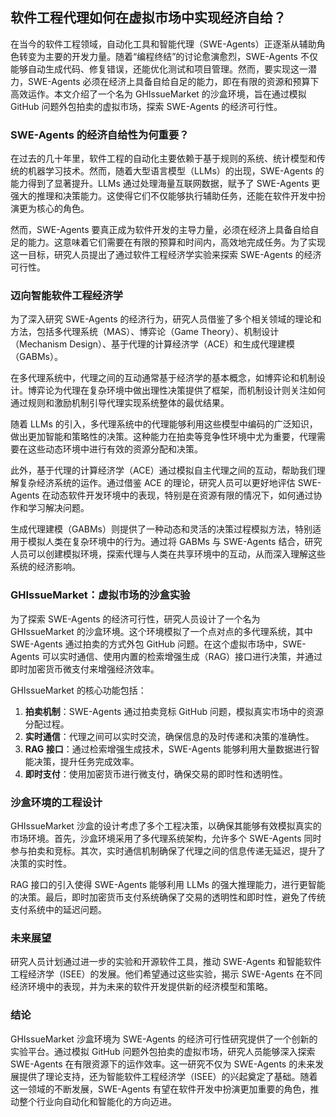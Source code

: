 ## 软件工程代理如何在虚拟市场中实现经济自给？

在当今的软件工程领域，自动化工具和智能代理（SWE-Agents）正逐渐从辅助角色转变为主要的开发力量。随着“编程终结”的讨论愈演愈烈，SWE-Agents 不仅能够自动生成代码、修复错误，还能优化测试和项目管理。然而，要实现这一潜力，SWE-Agents 必须在经济上具备自给自足的能力，即在有限的资源和预算下高效运作。本文介绍了一个名为 GHIssueMarket 的沙盒环境，旨在通过模拟 GitHub 问题外包拍卖的虚拟市场，探索 SWE-Agents 的经济可行性。

### SWE-Agents 的经济自给性为何重要？

在过去的几十年里，软件工程的自动化主要依赖于基于规则的系统、统计模型和传统的机器学习技术。然而，随着大型语言模型（LLMs）的出现，SWE-Agents 的能力得到了显著提升。LLMs 通过处理海量互联网数据，赋予了 SWE-Agents 更强大的推理和决策能力。这使得它们不仅能够执行辅助任务，还能在软件开发中扮演更为核心的角色。

然而，SWE-Agents 要真正成为软件开发的主导力量，必须在经济上具备自给自足的能力。这意味着它们需要在有限的预算和时间内，高效地完成任务。为了实现这一目标，研究人员提出了通过软件工程经济学实验来探索 SWE-Agents 的经济可行性。

### 迈向智能软件工程经济学

为了深入研究 SWE-Agents 的经济行为，研究人员借鉴了多个相关领域的理论和方法，包括多代理系统（MAS）、博弈论（Game Theory）、机制设计（Mechanism Design）、基于代理的计算经济学（ACE）和生成代理建模（GABMs）。

在多代理系统中，代理之间的互动通常基于经济学的基本概念，如博弈论和机制设计。博弈论为代理在复杂环境中做出理性决策提供了框架，而机制设计则关注如何通过规则和激励机制引导代理实现系统整体的最优结果。

随着 LLMs 的引入，多代理系统中的代理能够利用这些模型中编码的广泛知识，做出更加智能和策略性的决策。这种能力在拍卖等竞争性环境中尤为重要，代理需要在这些动态环境中进行有效的资源分配和决策。

此外，基于代理的计算经济学（ACE）通过模拟自主代理之间的互动，帮助我们理解复杂经济系统的运作。通过借鉴 ACE 的理论，研究人员可以更好地评估 SWE-Agents 在动态软件开发环境中的表现，特别是在资源有限的情况下，如何通过协作和学习解决问题。

生成代理建模（GABMs）则提供了一种动态和灵活的决策过程模拟方法，特别适用于模拟人类在复杂环境中的行为。通过将 GABMs 与 SWE-Agents 结合，研究人员可以创建模拟环境，探索代理与人类在共享环境中的互动，从而深入理解这些系统的经济影响。

### GHIssueMarket：虚拟市场的沙盒实验

为了探索 SWE-Agents 的经济可行性，研究人员设计了一个名为 GHIssueMarket 的沙盒环境。这个环境模拟了一个点对点的多代理系统，其中 SWE-Agents 通过拍卖的方式外包 GitHub 问题。在这个虚拟市场中，SWE-Agents 可以实时通信、使用内置的检索增强生成（RAG）接口进行决策，并通过即时加密货币微支付来增强经济效率。

GHIssueMarket 的核心功能包括：

1. **拍卖机制**：SWE-Agents 通过拍卖竞标 GitHub 问题，模拟真实市场中的资源分配过程。
2. **实时通信**：代理之间可以实时交流，确保信息的及时传递和决策的准确性。
3. **RAG 接口**：通过检索增强生成技术，SWE-Agents 能够利用大量数据进行智能决策，提升任务完成效率。
4. **即时支付**：使用加密货币进行微支付，确保交易的即时性和透明性。

### 沙盒环境的工程设计

GHIssueMarket 沙盒的设计考虑了多个工程决策，以确保其能够有效模拟真实的市场环境。首先，沙盒环境采用了多代理系统架构，允许多个 SWE-Agents 同时参与拍卖和竞标。其次，实时通信机制确保了代理之间的信息传递无延迟，提升了决策的实时性。

RAG 接口的引入使得 SWE-Agents 能够利用 LLMs 的强大推理能力，进行更智能的决策。最后，即时加密货币支付系统确保了交易的透明性和即时性，避免了传统支付系统中的延迟问题。

### 未来展望

研究人员计划通过进一步的实验和开源软件工具，推动 SWE-Agents 和智能软件工程经济学（ISEE）的发展。他们希望通过这些实验，揭示 SWE-Agents 在不同经济环境中的表现，并为未来的软件开发提供新的经济模型和策略。

### 结论

GHIssueMarket 沙盒环境为 SWE-Agents 的经济可行性研究提供了一个创新的实验平台。通过模拟 GitHub 问题外包拍卖的虚拟市场，研究人员能够深入探索 SWE-Agents 在有限资源下的运作效率。这一研究不仅为 SWE-Agents 的未来发展提供了理论支持，还为智能软件工程经济学（ISEE）的兴起奠定了基础。随着这一领域的不断发展，SWE-Agents 有望在软件开发中扮演更加重要的角色，推动整个行业向自动化和智能化的方向迈进。

